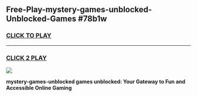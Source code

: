 
## Free-Play-mystery-games-unblocked-Unblocked-Games #78b1w
<h3>
<a href="https://news.freeplayer.one?title=mystery-games-unblocked&ref=8M">CLICK TO PLAY</a></h3>
<hr>

<h3>
<a href="https://news.freeplayer.one?title=mystery-games-unblocked&ref=8M">CLICK 2 PLAY</a>
  
</h3>

<a href="https://news.freeplayer.one?title=mystery-games-unblocked&ref=8M"><img src="https://clearcache.store/games.png"></a>


**mystery-games-unblocked games unblocked: Your Gateway to Fun and Accessible Online Gaming**
